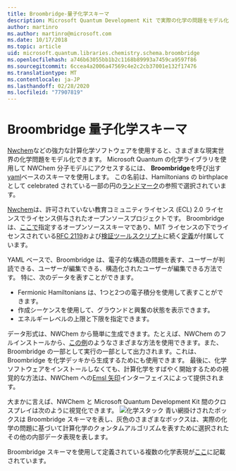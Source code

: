 ```yaml
---
title: Broombridge-量子化学スキーマ
description: Microsoft Quantum Development Kit で実際の化学の問題をモデル化するために使用される Broombridge quantum の化学スキーマの概要。
author: martinro
ms.author: martinro@microsoft.com
ms.date: 10/17/2018
ms.topic: article
uid: microsoft.quantum.libraries.chemistry.schema.broombridge
ms.openlocfilehash: a746b63055bb1b2c1168b89993a7459ca9597f86
ms.sourcegitcommit: 6ccea4a2006a47569c4e2c2cb37001e132f17476
ms.translationtype: MT
ms.contentlocale: ja-JP
ms.lasthandoff: 02/28/2020
ms.locfileid: "77907819"
---
```

# <a name="broombridge-quantum-chemistry-schema"></a>Broombridge 量子化学スキーマ # 

[Nwchem](http://www.nwchem-sw.org/)などの強力な計算化学ソフトウェアを使用すると、さまざまな現実世界の化学問題をモデル化できます。 Microsoft Quantum の化学ライブラリを使用して NWChem 分子モデルにアクセスするには、 **Broombridge**を呼び出す[yaml](https://en.wikipedia.org/wiki/YAML)ベースのスキーマを使用します。 この名前は、Hamiltonians の birthplace として celebrated されている一部の円の[ランドマーク](https://en.wikipedia.org/wiki/Broom_Bridge)の参照で選択されています。 

[Nwchem](https://github.com/nwchemgit/nwchem)は、許可されていない教育コミュニティライセンス (ECL) 2.0 ライセンスでライセンス供与されたオープンソースプロジェクトです。 Broombridge は、[ここで](xref:microsoft.quantum.libraries.chemistry.schema.broombridge)指定するオープンソーススキーマであり、MIT ライセンスの下でライセンスされている[RFC 2119](https://tools.ietf.org/html/rfc2119)および[検証ツールスクリプト](https://raw.githubusercontent.com/Microsoft/Quantum/master/Chemistry/Schema/validator.py)に続く[定義](https://raw.githubusercontent.com/Microsoft/Quantum/master/Chemistry/Schema/broombridge-0.1.schema.json)が付属しています。 

YAML ベースで、Broombridge は、電子的な構造の問題を表す、ユーザーが判読できる、ユーザーが編集できる、構造化されたユーザーが編集できる方法です。 特に、次のデータを表すことができます。 
- Fermionic Hamiltonians は、1つと2つの電子積分を使用して表すことができます。 
- 作成シーケンスを使用して、グラウンドと興奮の状態を表示できます。
- エネルギーレベルの上限と下限を指定できます。

データ形式は、NWChem から簡単に生成できます。たとえば、NWChem のフルインストールから、[この例](https://github.com/nwchemgit/nwchem/tree/master/QA/chem_library_tests)のようなさまざまな方法を使用できます。また、Broombridge の一部として実行の一部として出力されます。これは、Broombridge を化学デッキから生成するためにも使用できます。 最後に、化学ソフトウェアをインストールしなくても、計算化学をすばやく開始するための視覚的な方法は、NWChem への[Emsl 矢印](https://arrows.emsl.pnnl.gov/api/qsharp_chem)インターフェイスによって提供されます。 

大まかに言えば、NWChem と Microsoft Quantum Development Kit 間のクロスプレイは次のように視覚化できます。 ![化学スタック](~/media/broombridge.png) 青い網掛けされたボックスは Broombridge スキーマを表し、灰色のさまざまなボックスは、実際の化学の問題に基づいて計算化学のクォンタムアルゴリズムを表すために選択されたその他の内部データ表現を表します。 

Broombridge スキーマを使用して定義されている複数の化学表現が[ここ](https://github.com/microsoft/Quantum/tree/master/Chemistry/IntegralData/YAML)に記載されています。
